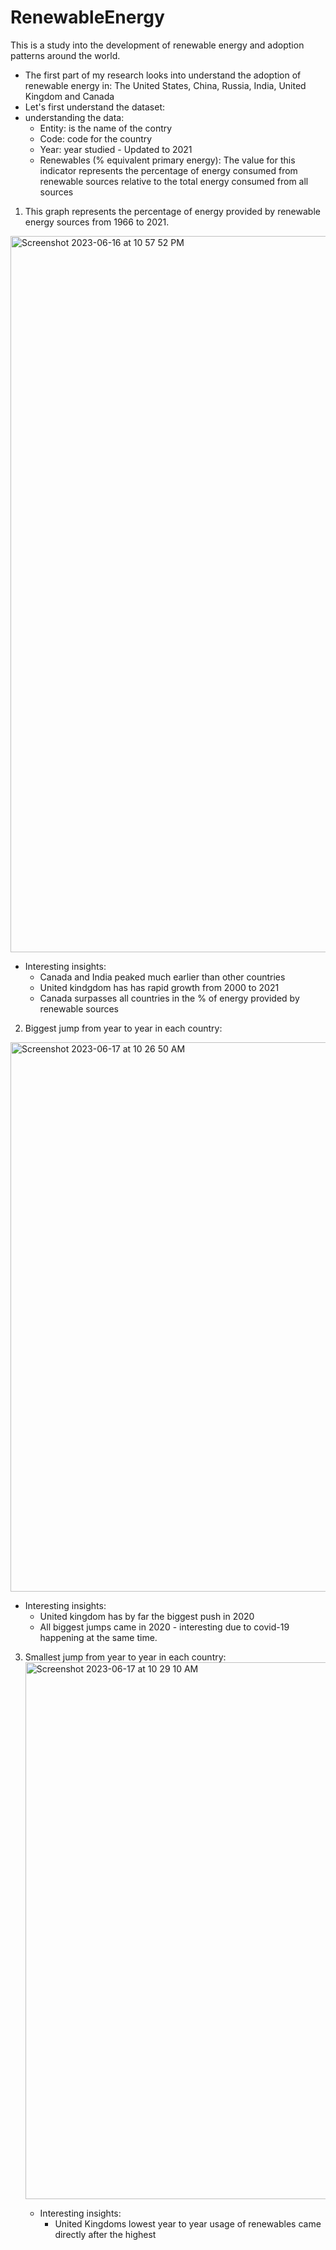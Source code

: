 # RenewableEnergy
This is a study into the development of renewable energy and adoption patterns around the world. 

- The first part of my research looks into understand the adoption of renewable energy in: The United States, China, Russia, India, United Kingdom and Canada 
- Let's first understand the dataset: 
- understanding the data: 
    - Entity: is the name of the contry
    - Code: code for the country 
    - Year: year studied - Updated to 2021
    - Renewables (% equivalent primary energy): The value for this indicator represents the percentage of energy consumed from renewable sources relative to the total energy consumed from all sources

1) This graph represents the percentage of energy provided by renewable energy sources from 1966 to 2021. 
<img width="1146" alt="Screenshot 2023-06-16 at 10 57 52 PM" src="https://github.com/LucasMazza42/RenewableEnergy/assets/47802441/0344d537-0fd3-40af-99a3-e13c5eab2b99">


- Interesting insights: 
    - Canada and India peaked much earlier than other countries
    - United kindgdom has has rapid growth from 2000 to 2021
    - Canada surpasses all countries in the % of energy provided by renewable sources

2) Biggest jump from year to year in each country: 
<img width="879" alt="Screenshot 2023-06-17 at 10 26 50 AM" src="https://github.com/LucasMazza42/RenewableEnergy/assets/47802441/525b8e79-a4b3-4840-be85-c89eb3517749">
   
   - Interesting insights: 
        - United kingdom has by far the biggest push in 2020 
        - All biggest jumps came in 2020 - interesting due to covid-19 happening at the same time. 
3) Smallest jump from year to year in each country: 
        <img width="859" alt="Screenshot 2023-06-17 at 10 29 10 AM" src="https://github.com/LucasMazza42/RenewableEnergy/assets/47802441/3b2c3eb5-c147-43c3-b900-8289197fbd92">
    
    
    - Interesting insights: 
        - United Kingdoms lowest year to year usage of renewables came directly after the highest



